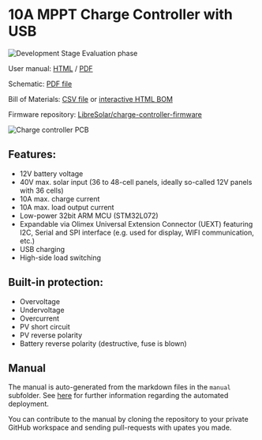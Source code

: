 # 10A MPPT Charge Controller with USB

![Development Stage](https://img.shields.io/badge/development%20stage-eval-yellow.svg) Evaluation phase

User manual: [HTML](https://libre.solar/mppt-1210-hus/) / [PDF](https://libre.solar/mppt-1210-hus/manual.pdf)

Schematic: [PDF file](build/mppt-1210-hus_schematic.pdf)

Bill of Materials: [CSV file](build/mppt-1210-hus_bom.csv) or [interactive HTML BOM](https://libre.solar/mppt-1210-hus/mppt-1210-hus_ibom.html)

Firmware repository: [LibreSolar/charge-controller-firmware](https://github.com/LibreSolar/charge-controller-firmware)

![Charge controller PCB](build/mppt-1210-hus_board.jpg)

## Features:

- 12V battery voltage
- 40V max. solar input (36 to 48-cell panels, ideally so-called 12V panels with 36 cells)
- 10A max. charge current
- 10A max. load output current
- Low-power 32bit ARM MCU (STM32L072)
- Expandable via Olimex Universal Extension Connector (UEXT) featuring
   I2C, Serial and SPI interface (e.g. used for display, WIFI communication, etc.)
- USB charging
- High-side load switching

## Built-in protection:

- Overvoltage
- Undervoltage
- Overcurrent
- PV short circuit
- PV reverse polarity
- Battery reverse polarity (destructive, fuse is blown)

## Manual

The manual is auto-generated from the markdown files in the `manual` subfolder. See [here](https://github.com/LibreSolar/md-manual-template) for further information regarding the automated deployment.

You can contribute to the manual by cloning the repository to your private GitHub workspace and sending pull-requests with upates you made.

